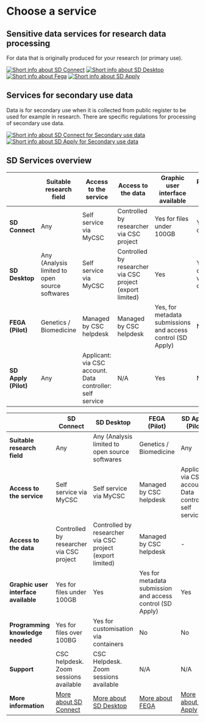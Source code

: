 # Choose a service
## Sensitive data services for research data processing
For data that is originally produced for your research (or primary use). 

[![Short info about SD Connect](./images/introduction/SD_ChooseService_SDConnect.svg 'SD Connect')](sd_connect.md)
[![Short info about SD Desktop](./images/introduction/SD_ChooseService_SDDesktop.svg 'SD Desktop')](sd_desktop.md)
[![Short info about Fega](./images/introduction/SD_ChooseService_Fega.svg 'Fega')]()
[![Short info about SD Apply](./images/introduction/SD_ChooseService_SDApply.svg 'SD Apply')](sd-apply.md)

## Services for secondary use data
Data is for secondary use when it is collected from public register to be used for example in research. There are specific regulations for processing of secondary use data.

[![Short info about SD Connect for Secondary use data](./images/introduction/SD_ChooseService_SDDesktop2.svg 'SD Desktop for secondary use')]()
[![Short info about SD Apply for Secondary use data](./images/introduction/SD_ChooseService_SDApply2.svg 'SD Apply for secondary use')](sd-apply.md)

## SD Services overview



| | Suitable research field | Access to the service | Access to the data | Graphic user interface available | Programming knowledge needed | Support | More information |
|-|-|-|-|-|-|-|-|
| **SD Connect** | Any | Self service via MyCSC | Controlled by researcher via CSC project | Yes for files under 100GB | Yes for files over 100BG | CSC helpdesk. Zoom sessions available | [More about SD Connect](sd_connect.md) |
| **SD Desktop** |  Any (Analysis limited to open source softwares | Self service via MyCSC | Controlled by researcher via CSC project (export limited) | Yes | Yes for customisation via containers | CSC helpdesk. Zoom sessions available | [More about SD Desktop](sd_desktop.md) |
| **FEGA (Pilot)** | Genetics / Biomedicine | Managed by CSC helpdesk | Managed by CSC helpdesk | Yes, for metadata submissions and access control (SD Apply) | No | N/A | [More about FEGA]() |
| **SD Apply (Pilot)** | Any | Applicant: via CSC account. Data controller: self service | N/A | Yes | No | N/A| [More about SD Apply](sd-apply.md) |




|        | SD Connect | SD Desktop | FEGA (Pilot) | SD Apply (Pilot) |
|-|-|-|-|-|
| **Suitable research field** | Any | Any (Analysis limited to open source softwares | Genetics / Biomedicine | Any |
| **Access to the service** | Self service via MyCSC | Self service via MyCSC | Managed by CSC helpdesk | Applicant: via CSC account. Data controller: self service |
| **Access to the data** | Controlled by researcher via CSC project |  Controlled by researcher via CSC project (export limited)  |  Managed by CSC helpdesk | - |
| **Graphic user interface available** | Yes for files under 100GB | Yes | Yes for metadata submission and access control (SD Apply) | Yes |
| **Programming knowledge needed** | Yes for files over 100BG | Yes for customisation via containers | No | No |
| **Support** | CSC helpdesk. Zoom sessions available | CSC Helpdesk. Zoom sessions available | N/A | N/A |
| **More information** | [More about SD Connect](sd_connect.md) | [More about SD Desktop](sd_desktop.md) | [More about FEGA]() | [More about SD Apply](sd-apply.md) |
